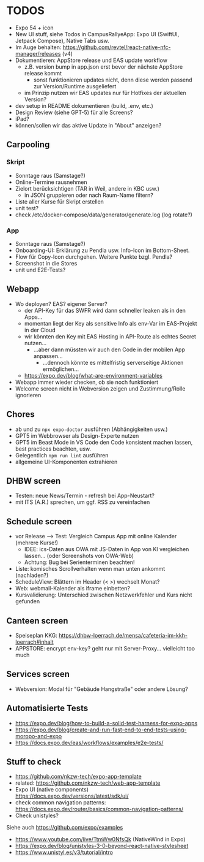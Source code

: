 # TODOS

- Expo 54 + icon
- New UI stuff, siehe Todos in CampusRallyeApp: Expo UI (SwiftUI, Jetpack Compose), Native Tabs usw.
- Im Auge behalten: https://github.com/revtel/react-native-nfc-manager/releases (v4)
- Dokumentieren: AppStore release und EAS update workflow
  - z.B. version bump in app.json erst bevor der nächste AppStore release kommt
    - sonst funktionieren updates nicht, denn diese werden passend zur Version/Runtime ausgeliefert
  - im Prinzip nutzen wir EAS updates nur für Hotfixes der aktuellen Version?
- dev setup in README dokumentieren (build, .env, etc.)
- Design Review (siehe GPT-5) für alle Screens?
- iPad?
- können/sollen wir das aktive Update in "About" anzeigen?

## Carpooling

### Skript

- Sonntage raus (Samstage?)
- Online-Termine rausnehmen
- Zielort berücksichtigen (TAR in Weil, andere in KBC usw.)
  - in JSON gruppieren oder nach Raum-Name filtern?
- Liste aller Kurse für Skript erstellen
- unit test?
- check /etc/docker-compose/data/generator/generate.log (log rotate?)

### App

- Sonntage raus (Samstage?)
- Onboarding-UI: Erklärung zu Pendla usw. Info-Icon im Bottom-Sheet.
- Flow für Copy-Icon durchgehen. Weitere Punkte bzgl. Pendla?
- Screenshot in die Stores
- unit und E2E-Tests?

## Webapp

- Wo deployen? EAS? eigener Server?
  - der API-Key für das SWFR wird dann schneller leaken als in den Apps…
  - momentan liegt der Key als sensitive Info als env-Var im EAS-Projekt in der Cloud
  - wir könnten den Key mit EAS Hosting in API-Route als echtes Secret nutzen…
    - …aber dann müssten wir auch den Code in der mobilen App anpassen…
      - …dennoch könnte es mittelfristig serverseitige Aktionen ermöglichen…
  - https://expo.dev/blog/what-are-environment-variables
- Webapp immer wieder checken, ob sie noch funktioniert
- Welcome screen nicht in Webversion zeigen und Zustimmung/Rolle ignorieren

## Chores

- ab und zu `npx expo-doctor` ausführen (Abhängigkeiten usw.)
- GPT5 im Webbrowser als Design-Experte nutzen
- GPT5 im Beast Mode in VS Code den Code konsistent machen lassen, best practices beachten, usw.
- Gelegentlich `npm run lint` ausführen
- allgemeine UI-Komponenten extrahieren

## DHBW screen

- Testen: neue News/Termin - refresh bei App-Neustart?
- mit ITS (A.R.) sprechen, um ggf. RSS zu vereinfachen

## Schedule screen

- vor Release --> Test: Vergleich Campus App mit online Kalender (mehrere Kurse!)
  - IDEE: ics-Daten aus OWA mit JS-Daten in App von KI vergleichen lassen… (oder Screenshots von OWA-Web)
  - Achtung: Bug bei Serienterminen beachten!
- Liste: komisches Scrollverhalten wenn man unten ankommt (nachladen?)
- ScheduleView: Blättern im Header (< >) wechselt Monat?
- Web: webmail-Kalender als iframe einbetten?
- Kursvalidierung: Unterschied zwischen Netzwerkfehler und Kurs nicht gefunden

## Canteen screen

- Speiseplan KKG: https://dhbw-loerrach.de/mensa/cafeteria-im-kkh-loerrach#inhalt
- APPSTORE: encrypt env-key? geht nur mit Server-Proxy… vielleicht too much

## Services screen

- Webversion: Modal für "Gebäude Hangstraße" oder andere Lösung?

## Automatisierte Tests

- https://expo.dev/blog/how-to-build-a-solid-test-harness-for-expo-apps
- https://expo.dev/blog/create-and-run-fast-end-to-end-tests-using-moropo-and-expo
- https://docs.expo.dev/eas/workflows/examples/e2e-tests/

## Stuff to check

- https://github.com/nkzw-tech/expo-app-template
- related: https://github.com/nkzw-tech/web-app-template
- Expo UI (native components) https://docs.expo.dev/versions/latest/sdk/ui/
- check common navigation patterns: https://docs.expo.dev/router/basics/common-navigation-patterns/
- Check unistyles?

Siehe auch https://github.com/expo/examples

- https://www.youtube.com/live/TtmWw0NfsQk (NativeWind in Expo)
- https://expo.dev/blog/unistyles-3-0-beyond-react-native-stylesheet
- https://www.unistyl.es/v3/tutorial/intro
